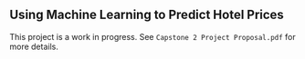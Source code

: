 ## Using Machine Learning to Predict Hotel Prices

This project is a work in progress.  See `Capstone 2 Project Proposal.pdf` for more details.